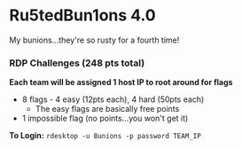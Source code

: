 # Ru5tedBun1ons 4.0
My bunions...they're so rusty for a fourth time!

### RDP Challenges (248 pts total)

__Each team will be assigned 1 host IP to root around for flags__

* 8 flags - 4 easy (12pts each), 4 hard (50pts each) 
  * The easy flags are basically free points
* 1 impossible flag (no points...you won't get it)

__To Login:__ `rdesktop -u Bunions -p password TEAM_IP`
